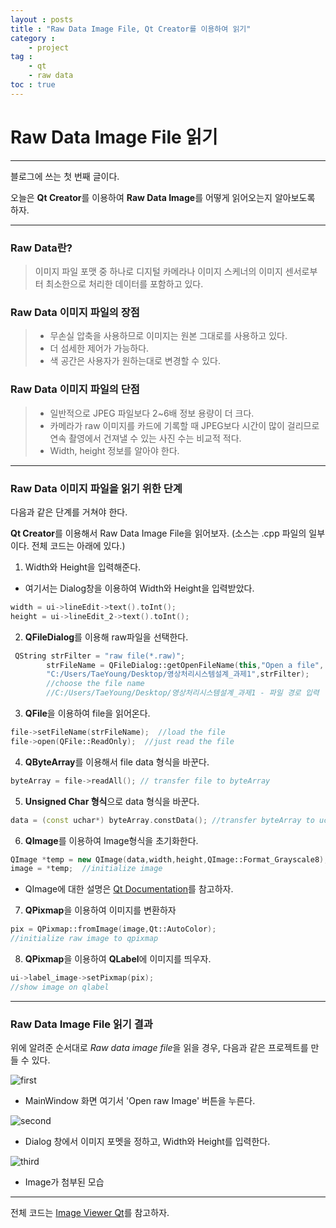 ```yaml
---
layout : posts
title : "Raw Data Image File, Qt Creator를 이용하여 읽기"
category :
    - project
tag :
    - qt
    - raw data
toc : true
---
```

# Raw Data Image File 읽기

---
블로그에 쓰는 첫 번째 글이다.

오늘은 **Qt Creator**를 이용하여 **Raw Data Image**를 어떻게 읽어오는지 알아보도록 하자.

---

### Raw Data란?
> 이미지 파일 포맷 중 하나로 디지털 카메라나 이미지 스케너의 이미지 센서로부터 최소한으로 처리한 데이터를 포함하고 있다.

### Raw Data 이미지 파일의 장점
> * 무손실 압축을 사용하므로 이미지는 원본 그대로를 사용하고 있다.
> * 더 섬세한 제어가 가능하다.
> * 색 공간은 사용자가 원하는대로 변경할 수 있다.

### Raw Data 이미지 파일의 단점
> * 일반적으로 JPEG 파일보다 2~6배 정보 용량이 더 크다.
> * 카메라가 raw 이미지를 카드에 기록할 때 JPEG보다 시간이 많이 걸리므로 연속 촬영에서 건져낼 수 있는 사진 수는 비교적 적다.
> * Width, height 정보를 알아야 한다.


---


### Raw Data 이미지 파일을 읽기 위한 단계
다음과 같은 단계를 거쳐야 한다.

**Qt Creator**를 이용해서 Raw Data Image File을 읽어보자.
(소스는 .cpp 파일의 일부이다. 전체 코드는 아래에 있다.)



1. Width와 Height을 입력해준다.
- 여기서는 Dialog창을 이용하여 Width와 Height을 입력받았다.
```cpp
width = ui->lineEdit->text().toInt();
height = ui->lineEdit_2->text().toInt();
```

2. **QFileDialog**를 이용해 raw파일을 선택한다.
```cpp
 QString strFilter = "raw file(*.raw)";
        strFileName = QFileDialog::getOpenFileName(this,"Open a file",
        "C:/Users/TaeYoung/Desktop/영상처리시스템설계_과제1",strFilter);
        //choose the file name
        //C:/Users/TaeYoung/Desktop/영상처리시스템설계_과제1 - 파일 경로 입력
```

3. **QFile**을 이용하여 file을 읽어온다.

```cpp
file->setFileName(strFileName);  //load the file
file->open(QFile::ReadOnly);  //just read the file
```
4. **QByteArray**를 이용해서 file data 형식을 바꾼다.
```cpp
byteArray = file->readAll(); // transfer file to byteArray
```
5. **Unsigned Char 형식**으로 data 형식을 바꾼다.
```cpp
data = (const uchar*) byteArray.constData(); //transfer byteArray to uchar
```
6. **QImage**를 이용하여 Image형식을 초기화한다.
```cpp
QImage *temp = new QImage(data,width,height,QImage::Format_Grayscale8);
image = *temp;  //initialize image
```

- QImage에 대한 설명은 [Qt Documentation](https://doc.qt.io/qt-5/qimage.html)를 참고하자.

7. **QPixmap**을 이용하여 이미지를 변환하자
```cpp
pix = QPixmap::fromImage(image,Qt::AutoColor); 
//initialize raw image to qpixmap
```

8. **QPixmap**을 이용하여 **QLabel**에 이미지를 띄우자.
```cpp
ui->label_image->setPixmap(pix);               
//show image on qlabel
```

---

### Raw Data Image File 읽기 결과
위에 알려준 순서대로 *Raw data image file*을 읽을 경우,
다음과 같은 프로젝트를 만들 수 있다.

![first](https://user-images.githubusercontent.com/41863759/80867695-80c98c80-8cd0-11ea-9e68-90c77577c9d3.jpg)

- MainWindow 화면 여기서 'Open raw Image' 버튼을 누른다.


![second](https://user-images.githubusercontent.com/41863759/80867697-832be680-8cd0-11ea-94c3-f5538690a0ed.jpg)

- Dialog 창에서 이미지 포멧을 정하고, Width와 Height를 입력한다.

![third](https://user-images.githubusercontent.com/41863759/80867699-84f5aa00-8cd0-11ea-8cdb-8258d2f2544b.jpg)

- Image가 첨부된 모습

---
전체 코드는 [Image Viewer Qt](https://github.com/Taeyoung96/Image_Viewer_Qt)를 참고하자.





